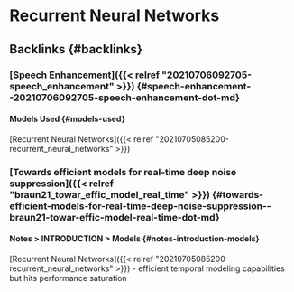# Recurrent Neural Networks


## Backlinks {#backlinks}


### [Speech Enhancement]({{< relref "20210706092705-speech_enhancement" >}}) {#speech-enhancement--20210706092705-speech-enhancement-dot-md}


#### Models Used {#models-used}

[Recurrent Neural Networks]({{< relref "20210705085200-recurrent_neural_networks" >}})


### [Towards efficient models for real-time deep noise suppression]({{< relref "braun21_towar_effic_model_real_time" >}}) {#towards-efficient-models-for-real-time-deep-noise-suppression--braun21-towar-effic-model-real-time-dot-md}


#### Notes > INTRODUCTION > Models {#notes-introduction-models}

[Recurrent Neural Networks]({{< relref "20210705085200-recurrent_neural_networks" >}}) - efficient temporal modeling       capabilities but hits performance saturation
